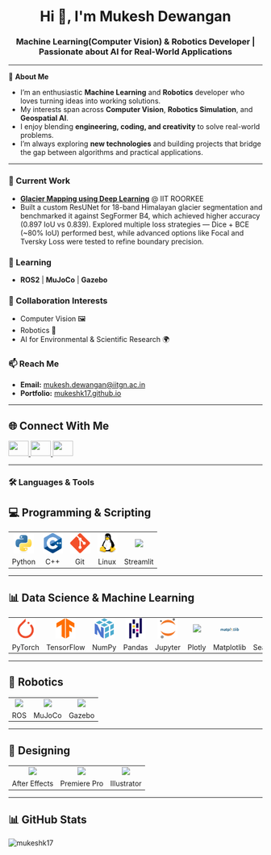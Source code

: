 <h1 align="center">Hi 👋, I'm Mukesh Dewangan</h1>
<h3 align="center">Machine Learning(Computer Vision) & Robotics Developer | Passionate about AI for Real-World Applications</h3>

---

🚀 **About Me**
- I’m an enthusiastic **Machine Learning** and **Robotics** developer who loves turning ideas into working solutions.
- My interests span across **Computer Vision**, **Robotics Simulation**, and **Geospatial AI**.
- I enjoy blending **engineering, coding, and creativity** to solve real-world problems.
- I’m always exploring **new technologies** and building projects that bridge the gap between algorithms and practical applications.

---

### 🔭 Current Work
- **[Glacier Mapping using Deep Learning](https://github.com/MukeshK17/Glacier-Mapping)** @ IIT ROORKEE 
- Built a custom ResUNet for 18-band Himalayan glacier segmentation and benchmarked it against SegFormer B4, which achieved higher accuracy (0.897 IoU vs 0.839). Explored multiple loss strategies — Dice + BCE (~80% IoU) performed best, while advanced options like Focal and Tversky Loss were tested to refine boundary precision.

### 🌱 Learning
- **ROS2** | **MuJoCo** | **Gazebo**

### 👯 Collaboration Interests
- Computer Vision 🖼️
- Robotics 🤖
- AI for Environmental & Scientific Research 🌍

### 📫 Reach Me
- **Email:** mukesh.dewangan@iitgn.ac.in  
- **Portfolio:** [mukeshk17.github.io](https://mukeshk17.github.io/)  

---

## 🌐 Connect With Me
<p align="left">
<a href="https://linkedin.com/in/dewanganmukesh" target="_blank">
  <img src="https://raw.githubusercontent.com/rahuldkjain/github-profile-readme-generator/master/src/images/icons/Social/linked-in-alt.svg" height="30" width="40" />
</a>
<a href="https://kaggle.com/mukeshdewangan" target="_blank">
  <img src="https://raw.githubusercontent.com/rahuldkjain/github-profile-readme-generator/master/src/images/icons/Social/kaggle.svg" height="30" width="40" />
</a>
<a href="https://instagram.com/dewanganmukesh_17" target="_blank">
  <img src="https://raw.githubusercontent.com/rahuldkjain/github-profile-readme-generator/master/src/images/icons/Social/instagram.svg" height="30" width="40" />
</a>
</p>

---

### 🛠 Languages & Tools

## 💻 Programming & Scripting
<table>
  <tr>
    <td align="center"><img src="https://raw.githubusercontent.com/devicons/devicon/master/icons/python/python-original.svg" width="40"/></td>
    <td align="center"><img src="https://raw.githubusercontent.com/devicons/devicon/master/icons/cplusplus/cplusplus-original.svg" width="40"/></td>
    <td align="center"><img src="https://raw.githubusercontent.com/devicons/devicon/master/icons/git/git-original.svg" width="40"/></td>
    <td align="center"><img src="https://raw.githubusercontent.com/devicons/devicon/master/icons/linux/linux-original.svg" width="40"/></td>
    <td align="center"><img src="https://streamlit.io/images/brand/streamlit-mark-color.png" width="40"/></td>
  </tr>
  <tr>
    <td align="center">Python</td>
    <td align="center">C++</td>
    <td align="center">Git</td>
    <td align="center">Linux</td>
    <td align="center">Streamlit</td>
  </tr>
</table>

---

## 📊 Data Science & Machine Learning
<table>
  <tr>
    <td align="center"><img src="https://raw.githubusercontent.com/devicons/devicon/master/icons/pytorch/pytorch-original.svg" width="40"/></td>
    <td align="center"><img src="https://raw.githubusercontent.com/devicons/devicon/master/icons/tensorflow/tensorflow-original.svg" width="40"/></td>
    <td align="center"><img src="https://raw.githubusercontent.com/devicons/devicon/master/icons/numpy/numpy-original.svg" width="40"/></td>
    <td align="center"><img src="https://raw.githubusercontent.com/devicons/devicon/master/icons/pandas/pandas-original.svg" width="40"/></td>
    <td align="center"><img src="https://raw.githubusercontent.com/devicons/devicon/master/icons/jupyter/jupyter-original.svg" width="40"/></td>
    <td align="center"><img src="https://avatars.githubusercontent.com/u/5997976?s=200&v=4" width="40"/></td>
    <td align="center"><img src="https://raw.githubusercontent.com/matplotlib/matplotlib/main/doc/_static/logo2.svg" width="40"/></td>
    <td align="center"><img src="https://seaborn.pydata.org/_images/logo-mark-lightbg.svg" width="40"/></td>
     
  </tr>
  <tr>
    <td align="center">PyTorch</td>
    <td align="center">TensorFlow</td>
    <td align="center">NumPy</td>
    <td align="center">Pandas</td>
    <td align="center">Jupyter</td>
    <td align="center">Plotly</td>
    <td align="center">Matplotlib</td>
    <td align="center">Seaborn</td>
    
  </tr>
</table>

---

## 🤖 Robotics
<table>
  <tr>
    <td align="center"><img src="https://upload.wikimedia.org/wikipedia/commons/b/bb/Ros_logo.svg" width="40"/></td>
    <td align="center"><img src="https://hexareinforced.projekte.fh-hagenberg.at/images/icons/mujoco-logo-1.png" width="40"/></td>
    <td align="center"><img src="https://classic.gazebosim.org/assets/gazebo_vert-af0a0ada204b42b6daca54e98766979e45e011ea22347ffe90580458476d26d6.png" width="40"/></td>
  </tr>
  <tr>
    <td align="center">ROS</td>
    <td align="center">MuJoCo</td>
    <td align="center">Gazebo</td>
  </tr>
</table>

---

## 🎨 Designing
<table>
  <tr>
    <td align="center"><img src="https://upload.wikimedia.org/wikipedia/commons/c/cb/Adobe_After_Effects_CC_icon.svg" width="40"/></td>
    <td align="center"><img src="https://upload.wikimedia.org/wikipedia/commons/4/40/Adobe_Premiere_Pro_CC_icon.svg" width="40"/></td>
    <td align="center"><img src="https://upload.wikimedia.org/wikipedia/commons/f/fb/Adobe_Illustrator_CC_icon.svg" width="40"/></td>
  </tr>
  <tr>
    <td align="center">After Effects</td>
    <td align="center">Premiere Pro</td>
    <td align="center">Illustrator</td>
  </tr>
</table>






---

## 📊 GitHub Stats
<p>
  <img src="https://github-readme-stats.vercel.app/api/top-langs?username=mukeshk17&show_icons=true&locale=en&layout=compact" alt="mukeshk17" />
</p>
